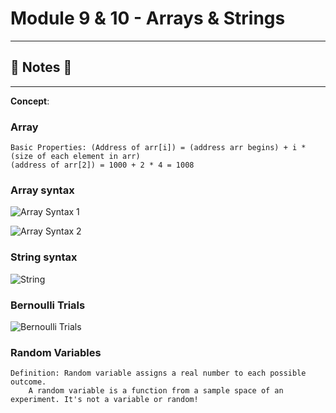 #  Module 9 & 10 - Arrays & Strings

----
## :notebook: Notes :notebook:
----

**Concept**: 

### Array 
    Basic Properties: (Address of arr[i]) = (address arr begins) + i * (size of each element in arr)
    (address of arr[2]) = 1000 + 2 * 4 = 1008

### Array syntax 

![Array Syntax 1](https://github.com/Nam-H-Nguyen/NYUTandonBridge2018/blob/master/Week%206%20-%20Array%2C%20String%2C%20Bernoulli%2C%20Expected%20Value/notes/images/array_syntax1.png)

![Array Syntax 2](https://github.com/Nam-H-Nguyen/NYUTandonBridge2018/blob/master/Week%206%20-%20Array%2C%20String%2C%20Bernoulli%2C%20Expected%20Value/notes/images/array_syntax2.png)

### String syntax
![String](https://github.com/Nam-H-Nguyen/NYUTandonBridge2018/blob/master/Week%206%20-%20Array%2C%20String%2C%20Bernoulli%2C%20Expected%20Value/notes/images/strings.png)

### Bernoulli Trials
![Bernoulli Trials](https://github.com/Nam-H-Nguyen/NYUTandonBridge2018/blob/master/Week%206%20-%20Array%2C%20String%2C%20Bernoulli%2C%20Expected%20Value/notes/images/strings.png)

### Random Variables
    Definition: Random variable assigns a real number to each possible outcome.
        A random variable is a function from a sample space of an experiment. It's not a variable or random!


